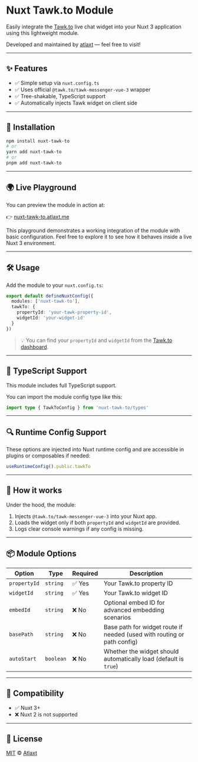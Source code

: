 # Nuxt Tawk.to Module

Easily integrate the [Tawk.to](https://www.tawk.to/) live chat widget into your Nuxt 3 application using this lightweight module.

Developed and maintained by [atlaxt](https://atlaxt.me) — feel free to visit!

---

## ✨ Features

- ✅ Simple setup via `nuxt.config.ts`
- ✅ Uses official `@tawk.to/tawk-messenger-vue-3` wrapper
- ✅ Tree-shakable, TypeScript support
- ✅ Automatically injects Tawk widget on client side

---

## 🚀 Installation

```bash
npm install nuxt-tawk-to
# or
yarn add nuxt-tawk-to
# or
pnpm add nuxt-tawk-to
```

---

## 🌍 Live Playground

You can preview the module in action at:

👉 [nuxt-tawk-to.atlaxt.me](https://nuxt-tawk-to.atlaxt.me)

This playground demonstrates a working integration of the module with basic configuration. Feel free to explore it to see how it behaves inside a live Nuxt 3 environment.

---

## 🛠️ Usage

Add the module to your `nuxt.config.ts`:

```ts
export default defineNuxtConfig({
  modules: ['nuxt-tawk-to'],
  tawkTo: {
    propertyId: 'your-tawk-property-id',
    widgetId: 'your-widget-id'
  }
})
```

> 💡 You can find your `propertyId` and `widgetId` from the [Tawk.to dashboard](https://dashboard.tawk.to/).

---

## 🧾 TypeScript Support

This module includes full TypeScript support.

You can import the module config type like this:

```ts
import type { TawkToConfig } from 'nuxt-tawk-to/types'
```

---

## 🔍 Runtime Config Support

These options are injected into Nuxt runtime config and are accessible in plugins or composables if needed:

```ts
useRuntimeConfig().public.tawkTo
```

---

## 🧠 How it works

Under the hood, the module:

1. Injects `@tawk.to/tawk-messenger-vue-3` into your Nuxt app.
2. Loads the widget only if both `propertyId` and `widgetId` are provided.
3. Logs clear console warnings if any config is missing.

---

## 📦 Module Options

| Option               | Type      | Required | Description                                                                 |
|----------------------|-----------|----------|-----------------------------------------------------------------------------|
| `propertyId`         | `string`  | ✅ Yes   | Your Tawk.to property ID                                                    |
| `widgetId`           | `string`  | ✅ Yes   | Your Tawk.to widget ID                                                      |
| `embedId`            | `string`  | ❌ No    | Optional embed ID for advanced embedding scenarios                         |
| `basePath`           | `string`  | ❌ No    | Base path for widget route if needed (used with routing or path config)    |
| `autoStart`          | `boolean` | ❌ No    | Whether the widget should automatically load (default is `true`)           |


---

## 🧩 Compatibility

- ✅ Nuxt 3+
- ❌ Nuxt 2 is not supported

---

## 📄 License

[MIT](./LICENSE) © [Atlaxt](https://atlaxt.me)